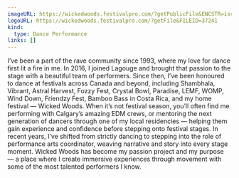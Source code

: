 ```yaml
---
imageURL: https://wickedwoods.festivalpro.com/?getPublicFile&ENCSTR=iscplmGtxAKhdLyWhsPo
logoURL: https://wickedwoods.festivalpro.com/?getFile&FILEID=37241
kind:
  type: Dance Performance
links: []
---
```

I’ve been a part of the rave community since 1993, where my love for dance first lit a fire in me. In 2016, I joined Lagouge and brought that passion to the stage with a beautiful team of performers. Since then, I’ve been honoured to dance at festivals across Canada and beyond, including Shambhala, Vibrant, Astral Harvest, Fozzy Fest, Crystal Bowl, Paradise, LEMF, WOMP, Wind Down, Friendzy Fest, Bamboo Bass in Costa Rica, and my home festival — Wicked Woods.
When it’s not festival season, you’ll often find me performing with Calgary’s amazing EDM crews, or mentoring the next generation of dancers through one of my local residencies — helping them gain experience and confidence before stepping onto festival stages.
In recent years, I’ve shifted from strictly dancing to stepping into the role of performance arts coordinator, weaving narrative and story into every stage moment. Wicked Woods has become my passion project and my purpose — a place where I create immersive experiences through movement with some of the most talented performers I know.
